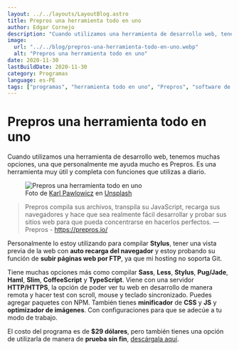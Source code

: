 ```yaml
---
layout: ../../layouts/LayoutBlog.astro
title: Prepros una herramienta todo en uno
author: Edgar Cornejo
description: "Cuando utilizamos una herramienta de desarrollo web, tenemos muchas opciones, una que personalmente me ayuda mucho es Prepros. Es una herramienta muy útil y completa con funciones que utilizas a diario. Personalmente lo estoy utilizando para compilar Stylus, tener una vista previa de la web con auto recarga del navegador y estoy probando su función de subir páginas web por FTP, ya que mi hosting no soporta Git."
image:
  url: "../../blog/prepros-una-herramienta-todo-en-uno.webp"
  alt: "Prepros una herramienta todo en uno"
date: 2020-11-30
lastBuildDate: 2020-11-30
category: Programas
language: es-PE
tags: ["programas", "herramienta todo en uno", "Prepros", "software de desarrollo"]
---
```


# Prepros una herramienta todo en uno

Cuando utilizamos una herramienta de desarrollo web, tenemos muchas opciones, una que personalmente me ayuda mucho es Prepros. Es una herramienta muy útil y completa con funciones que utilizas a diario.

<figure>
  <img src="../../blog/prepros-una-herramienta-todo-en-uno.webp" alt="Prepros una herramienta todo en uno"/>
  <figcaption>Foto de <a href="https://unsplash.com/es/@karlp" title="Karl Pawlowicz" target="_blank">Karl Pawlowicz</a> en <a href="https://unsplash.com/es/fotos/un-monitor-de-computadora-sentado-encima-de-un-escritorio-de-madera-gbRaa67fEPo" title="Unsplash" target="_blank">Unsplash</a>
  </figcaption>
</figure>

> Prepros compila sus archivos, transpila su JavaScript, recarga sus navegadores y hace que sea realmente fácil desarrollar y probar sus sitios web para que pueda concentrarse en hacerlos perfectos. — Prepros -  https://prepros.io/ 

Personalmente lo estoy utilizando para compilar **Stylus**, tener una vista previa de la web con **auto recarga del navegador** y estoy probando su función de **subir páginas web por FTP**, ya que mi hosting no soporta Git.

Tiene muchas opciones más como compilar **Sass**, **Less**, **Stylus**, **Pug/Jade**, **Haml**, **Slim**, **CoffeeScript** y **TypeScript**. Viene con una servidor **HTTP/HTTPS**, la opción de poder ver tu web en desarrollo de manera remota y hacer test con scroll, mouse y teclado sincronizado. Puedes agregar paquetes con NPM. También tienes **minificador** de **CSS** y **JS** y **optimizador de imágenes**. Con configuraciones para que se adecúe a tu modo de trabajo.

El costo del programa es de **$29 dólares**, pero también tienes una opción de utilizarla de manera de **prueba sin fin**, <a href="https://prepros.io/" title="descárgala aquí" target="_blank">descárgala aquí</a>. 
